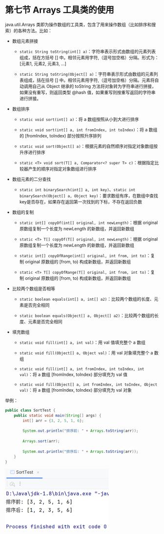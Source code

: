# 第七节 Arrays 工具类的使用

java.util.Arrays 类即为操作数组的工具类，包含了用来操作数组（比如排序和搜索）的各种方法。比如：

- 数组元素拼接

  - `static String toString(int[] a)`：字符串表示形式由数组的元素列表组成，括在方括号 [] 中。相邻元素用字符,（逗号加空格）分隔。形式为：[元素1, 元素2, 元素3, ...]

  - `static String toString(Object[] a)`：字符串表示形式由数组的元素列表组成，括在括号 [] 中。相邻元素用字符,（逗号加空格）分隔。元素将自动调用自己从 Object 继承的 toString 方法将对象转为字符串进行拼接，如果没有重写，则返回类型 @hash 值，如果重写则按重写返回的字符串进行拼接。

<div class="br"></div>

- 数组排序

  - `static void sort(int[] a)`：将 a 数组按照从小到大进行排序

  - `static void sort(int[] a, int fromIndex, int toIndex)`：将 a 数组的 [fromIndex, toIndex) 部分按照升序排列

  - `static void sort(Object[] a)`：根据元素的自然顺序对指定对象数组按升序进行排序

  - `static <T> void sort(T[] a, Comparator<? super T> c)`：根据指定比较器产生的顺序对指定对象数组进行排序

<div class="br"></div>

- 数组元素的二分查找

  - `static int binarySearch(int[] a, int key)`、`static int binarySearch(Object[] a, Object key)`：要求数组有序，在数组中查找key是否存在，如果存在返回第一次找到的下标，不存在返回负数

<div class="br"></div>

- 数组的复制

  - `static int[] copyOf(int[] original, int newLength)`：根据 original 原数组复制一个长度为 newLength 的新数组，并返回新数组

  - `static <T> T[] copyOf(T[] original, int newLength)`：根据 original 原数组复制一个长度为 newLength 的新数组，并返回新数组

  - `static int[] copyOfRange(int[] original, int from, int to)`：复制 original 原数组的 [from, to) 构成新数组，并返回新数组

  - `static <T> T[] copyOfRange(T[] original, int from, int to)`：复制 original 原数组的 [from, to) 构成新数组，并返回新数组

<div class="br"></div>

- 比较两个数组是否相等

  - `static boolean equals(int[] a, int[] a2)`：比较两个数组的长度、元素是否完全相同

  - `static boolean equals(Object[] a, Object[] a2)`：比较两个数组的长度、元素是否完全相同

<div class="br"></div>

- 填充数组

  - `static void fill(int[] a, int val)`：用 val 值填充整个 a 数组

  - `static void fill(Object[] a, Object val)`：用 val 对象填充整个 a 数组

  - `static void fill(int[] a, int fromIndex, int toIndex, int val)`：将 a 数组 [fromIndex, toIndex) 部分填充为 val 值

  - `static void fill(Object[] a, int fromIndex, int toIndex, Object val)`：将 a 数组 [fromIndex, toIndex) 部分填充为 val 对象

<div class="br"></div>

举例：

```java
public class SortTest {
    public static void main(String[] args) {
        int[] arr = {3, 2, 5, 1, 6};

        System.out.println("排序前: " + Arrays.toString(arr));

        Arrays.sort(arr);

        System.out.println("排序后: " + Arrays.toString(arr));
    }
}
```

![](https://raw.githubusercontent.com/wehome-h/typora-images-repository/main/images/20240424084401.png)